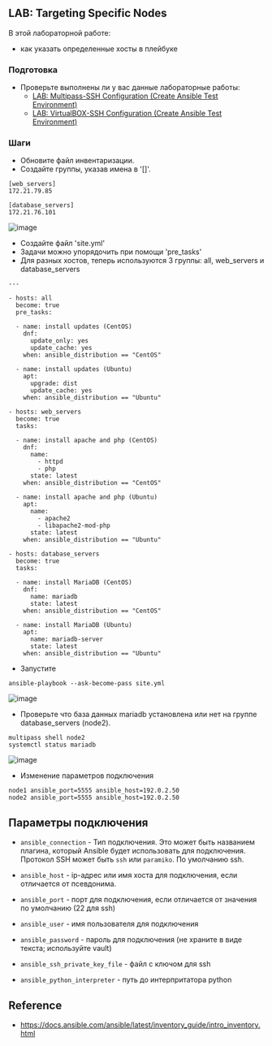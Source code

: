 ## LAB: Targeting Specific Nodes

В этой лабораторной работе:
- как указать определенные хосты в плейбуке 

### Подготовка

- Проверьте выполнены ли у вас данные лабораторные работы:
  - [LAB: Multipass-SSH Configuration (Create Ansible Test Environment)](https://github.com/gulyaeve/ansible_labs/blob/main/Multipass-SSH-Configuration.md)
  - [LAB: VirtualBOX-SSH Configuration (Create Ansible Test Environment)](https://github.com/gulyaeve/ansible_labs/blob/main/VirtualBOX-SSH-Configuration.md)

### Шаги

- Обновите файл инвентаризации.
- Создайте группы, указав имена в '[]'.

``` 
[web_servers]
172.21.79.85

[database_servers]
172.21.76.101
``` 

![image](https://user-images.githubusercontent.com/10358317/201671961-6eb2815e-67e1-43d5-9e36-49bcebe0dad4.png)


- Создайте файл 'site.yml' 
- Задачи можно упорядочить при помощи 'pre_tasks'
- Для разных хостов, теперь используются 3 группы: all, web_servers и database_servers
```
---

- hosts: all
  become: true
  pre_tasks:

  - name: install updates (CentOS)
    dnf:
      update_only: yes
      update_cache: yes
    when: ansible_distribution == "CentOS"

  - name: install updates (Ubuntu)
    apt:
      upgrade: dist
      update_cache: yes
    when: ansible_distribution == "Ubuntu"

- hosts: web_servers
  become: true
  tasks:

  - name: install apache and php (CentOS)
    dnf:
      name:
        - httpd
        - php
      state: latest
    when: ansible_distribution == "CentOS"

  - name: install apache and php (Ubuntu)
    apt:
      name:
        - apache2
        - libapache2-mod-php
      state: latest
    when: ansible_distribution == "Ubuntu"
    
- hosts: database_servers
  become: true
  tasks:

  - name: install MariaDB (CentOS)
    dnf:
      name: mariadb
      state: latest
    when: ansible_distribution == "CentOS"

  - name: install MariaDB (Ubuntu)
    apt:
      name: mariadb-server
      state: latest
    when: ansible_distribution == "Ubuntu"
```    

- Запустите 

```
ansible-playbook --ask-become-pass site.yml
```

![image](https://user-images.githubusercontent.com/10358317/201669957-5141bd02-b42a-4ceb-8750-d2aee3fb9716.png)

- Проверьте что база данных mariadb установлена или нет на группе database_servers (node2).

```
multipass shell node2
systemctl status mariadb
```

![image](https://user-images.githubusercontent.com/10358317/201671418-42d8734a-d55f-4247-8451-db45e7a889a4.png)

- Изменение параметров подключения


```
node1 ansible_port=5555 ansible_host=192.0.2.50
node2 ansible_port=5555 ansible_host=192.0.2.50
```

## Параметры подключения

- `ansible_connection` - Тип подключения. Это может быть названием плагина, который Ansible будет использовать для подключения. Протокол SSH может быть `ssh` или `paramiko`. По умолчанию ssh.

- `ansible_host` - ip-адрес или имя хоста для подключения, если отличается от псевдонима.

- `ansible_port` - порт для подключения, если отличается от значения по умолчанию (22 для ssh)

- `ansible_user` - имя пользователя для подключения

- `ansible_password` - пароль для подключения (не храните в виде текста; используйте vault)

- `ansible_ssh_private_key_file` - файл с ключом для ssh

- `ansible_python_interpreter` - путь до интерпритатора python

## Reference

- https://docs.ansible.com/ansible/latest/inventory_guide/intro_inventory.html
